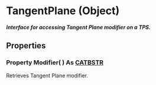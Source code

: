 # TangentPlane (Object)

**_Interface for accessing Tangent Plane modifier on a TPS._**

## Properties

### Property **Modifier**( ) As [CATBSTR](../System/typedef_CATBSTR_8129.md)

Retrieves Tangent Plane modifier.